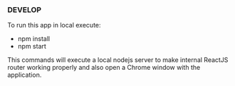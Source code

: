 ### DEVELOP

To run this app in local execute:

- npm install
- npm start

This commands will execute a local nodejs server to make internal ReactJS router working properly and also open a Chrome window with the application.
